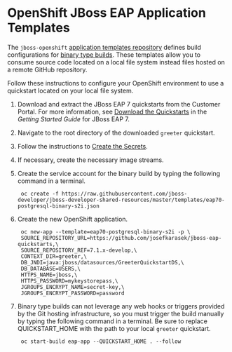 OpenShift JBoss EAP Application Templates
===

The `jboss-openshift` [application templates repository](https://github.com/jboss-openshift/application-templates/tree/ose-v1.3.2/eap) defines build configurations for [binary type builds](https://docs.openshift.com/enterprise/3.2/dev_guide/builds.html#binary-source). These templates allow you to consume source code located on a local file system instead files hosted on a remote GitHub repository.

Follow these instructions to configure your OpenShift environment to use a quickstart located on your local file system.

1. Download and extract the JBoss EAP 7 quickstarts from the Customer Portal. For more information, see [Download the Quickstarts](https://access.redhat.com/documentation/en/red-hat-jboss-enterprise-application-platform/version-7.0/getting-started-guide/#download_the_quickstarts) in the _Getting Started Guide_ for JBoss EAP 7.
2. Navigate to the root directory of the downloaded `greeter` quickstart.
3. Follow the instructions to [Create the Secrets](https://github.com/jboss-developer/jboss-developer-shared-resources/blob/master/guides/DEPLOY_TO_OPENSHIFT_JBOSS_EAP7.md#create_the_secrets).
4. If necessary, create the necessary image streams.
5. Create the service account for the binary build by typing the following command in a terminal.

        oc create -f https://raw.githubusercontent.com/jboss-developer/jboss-developer-shared-resources/master/templates/eap70-postgresql-binary-s2i.json

6. Create the new OpenShift application.

        oc new-app --template=eap70-postgresql-binary-s2i -p \
        SOURCE_REPOSITORY_URL=https://github.com/josefkarasek/jboss-eap-quickstarts,\
        SOURCE_REPOSITORY_REF=7.1.x-develop,\
        CONTEXT_DIR=greeter,\
        DB_JNDI=java:jboss/datasources/GreeterQuickstartDS,\
        DB_DATABASE=USERS,\
        HTTPS_NAME=jboss,\
        HTTPS_PASSWORD=mykeystorepass,\
        JGROUPS_ENCRYPT_NAME=secret-key,\
        JGROUPS_ENCRYPT_PASSWORD=password

6. Binary type builds can not leverage any web hooks or triggers provided by the Git hosting infrastructure, so you must trigger the build manually by typing the following command in a terminal. Be sure to replace QUICKSTART_HOME with the path to your local `greeter` quickstart.

        oc start-build eap-app --QUICKSTART_HOME . --follow
